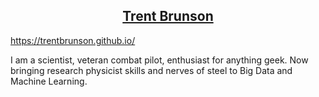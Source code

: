 <p align="center">
  <a href="https://trentbrunson.github.io/">
    <h2 align="center" font="bold">Trent Brunson</h2>
  </a>
</p> 

https://trentbrunson.github.io/

<p>I am a scientist, veteran combat pilot, enthusiast for anything geek. Now bringing research physicist skills and nerves of steel to Big Data and Machine Learning.</p}

